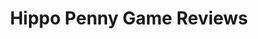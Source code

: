 ---
title: Hippo Penny Game Reviews
layout: scoredetail
permalink: /meta-score/tsukihime-a-piece-of-blue-glass-moon
header:
  teaser: /assets/images/tsukihime-a-piece-of-blue-glass-moon.jpg
  video:
    id: -UcAJt7K4YM
    provider: youtube
---